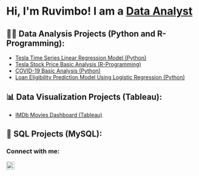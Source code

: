 <h1>Hi, I'm Ruvimbo! I am a <a href="https://github.com/ruvimbo-makayi">Data Analyst</a>
<h2>👨‍💻 Data Analysis Projects (Python and R-Programming):</h2>
  
  - [Tesla Time Series Linear Regression Model (Python)](https://github.com/ruvimbo-makayi/TeslaLinearRegression-Model)
  - [Tesla Stock Price Basic Analysis (R-Programming)](https://github.com/ruvimbo-makayi/TeslaStockPriceBasicAnalysis-/tree/main)
  - [COVID-19 Basic Analysis (Python)](https://github.com/ruvimbo-makayi/Covid19BasicAnalysis/tree/main)
  - [Loan Eligibility Prediction Model Using Logistic Regression (Python)](https://github.com/ruvimbo-makayi/LoanEligibilityPrediction/tree/main)
 
<h2>📊 Data Visualization Projects (Tableau):</h2>
  
   - [IMDb Movies Dashboard (Tableau)](https://github.com/ruvimbo-makayi/IMDbMoviesDashboard)

<h2>🐬 SQL Projects (MySQL):</h2>

<h3>Connect with me:</h3>

[<img align="left" alt="JoshMadakor | LinkedIn" width="22px" src="https://cdn.jsdelivr.net/npm/simple-icons@v3/icons/linkedin.svg" />][linkedin]



[linkedin]: https://www.linkedin.com/in/ruvimbo-makayi-06a4a2249/

<!--
**joshmadakor1/joshmadakor1** is a ✨ _special_ ✨ repository because its `README.md` (this file) appears on your GitHub profile.

Here are some ideas to get you started:

- 🔭 I’m currently working on ...
- 🌱 I’m currently learning ...
- 👯 I’m looking to collaborate on ...
- 🤔 I’m looking for help with ...
- 💬 Ask me about ...
- 📫 How to reach me: ...
- 😄 Pronouns: ...
- ⚡ Fun fact: ...
-->
